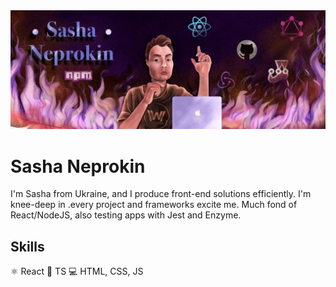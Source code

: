 <img src="title.jpg"/>

# Sasha Neprokin
 
I'm Sasha from Ukraine, and I produce front-end solutions efficiently. I'm knee-deep in .every project and frameworks excite me. Much fond of React/NodeJS, also testing apps with Jest and Enzyme. 

## Skills 
⚛ React
📱 TS
💻 HTML, CSS, JS
